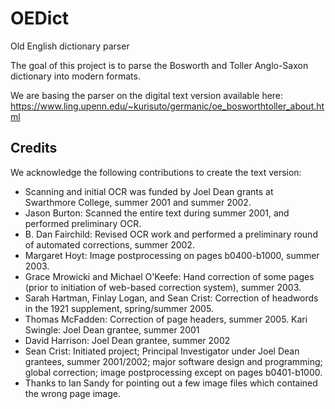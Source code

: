 # OEDict
Old English dictionary parser

The goal of this project is to parse the Bosworth and Toller Anglo-Saxon dictionary into modern formats.

We are basing the parser on the digital text version available here:<br>
https://www.ling.upenn.edu/~kurisuto/germanic/oe_bosworthtoller_about.html

## Credits
We acknowledge the following contributions to create the text version:
- Scanning and initial OCR was funded by Joel Dean grants at Swarthmore College, summer 2001 and summer 2002.
- Jason Burton: Scanned the entire text during summer 2001, and performed preliminary OCR.
- B. Dan Fairchild: Revised OCR work and performed a preliminary round of automated corrections, summer 2002.
- Margaret Hoyt: Image postprocessing on pages b0400-b1000, summer 2003.
- Grace Mrowicki and Michael O'Keefe: Hand correction of some pages (prior to initiation of web-based correction system), summer 2003.
- Sarah Hartman, Finlay Logan, and Sean Crist: Correction of headwords in the 1921 supplement, spring/summer 2005.
- Thomas McFadden: Correction of page headers, summer 2005. Kari Swingle: Joel Dean grantee, summer 2001
- David Harrison: Joel Dean grantee, summer 2002
- Sean Crist: Initiated project; Principal Investigator under Joel Dean grantees, summer 2001/2002; major software design and programming; global correction; image postprocessing except on pages b0401-b1000.
- Thanks to Ian Sandy for pointing out a few image files which contained the wrong page image. 
